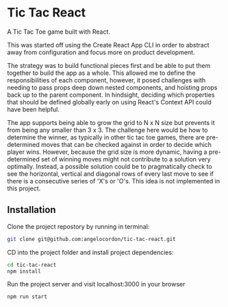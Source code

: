 # Tic Tac React
A Tic Tac Toe game built with React. 

This was started off using the Create React App CLI in order to abstract away from configuration and focus more on product development.

The strategy was to build functional pieces first and be able to put them together to build the app as a whole. This allowed me to define the responsibilities of each component, however, it posed challenges with needing to pass props deep down nested components, and hoisting props back up to the parent component. In hindsight, deciding which properties that should be defined globally early on using React's Context API could have been helpful. 

The app supports being able to grow the grid to N x N size but prevents it from being any smaller than 3 x 3. The challenge here would be how to determine the winner, as typically in other tic tac toe games, there are pre-determined moves that can be checked against in order to decide which player wins. However, because the grid size is more dynamic, having a pre-determined set of winning moves might not contribute to a solution very optimally. Instead, a possible solution could be to pragmatically check to see the horizontal, vertical and diagonal rows of every last move to see if there is a consecutive series of 'X's or 'O's. This idea is not implemented in this project. 

## Installation
Clone the project repostory by running in terminal:
```bash
git clone git@github.com:angelocordon/tic-tac-react.git
```

CD into the project folder and install project dependencies:
```bash
cd tic-tac-react
npm install
```

Run the project server and visit localhost:3000 in your browser
```bash
npm run start
```
